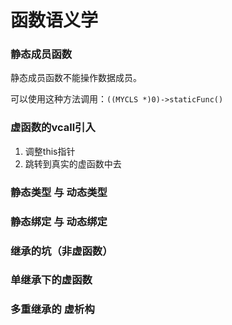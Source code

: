 # 函数语义学

### 静态成员函数

静态成员函数不能操作数据成员。

可以使用这种方法调用：`((MYCLS *)0)->staticFunc()`

### 虚函数的vcall引入

1) 调整this指针
2) 跳转到真实的虚函数中去

### 静态类型 与 动态类型

### 静态绑定 与 动态绑定

### 继承的坑（非虚函数）

### 单继承下的虚函数

### 多重继承的 虚析构